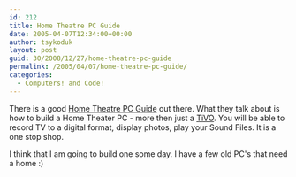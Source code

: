 ```yaml
---
id: 212
title: Home Theatre PC Guide
date: 2005-04-07T12:34:00+00:00
author: tsykoduk
layout: post
guid: 30/2008/12/27/home-theatre-pc-guide
permalink: /2005/04/07/home-theatre-pc-guide/
categories:
  - Computers! and Code!
---
```

<p>There is a good <a href="http://www.2cpu.com/articles/113_1.html">Home Theatre PC Guide</a> out there. What they talk about is how to build a Home Theater PC - more then  just a <a href="http://www.tivo.com">TiVO</a>. You will be able to record TV to a digital format, display photos, play your Sound Files. It is a one stop shop.</p>


<p>I think that I am going to build one some day. I have a few old PC's that need a home :)</p>